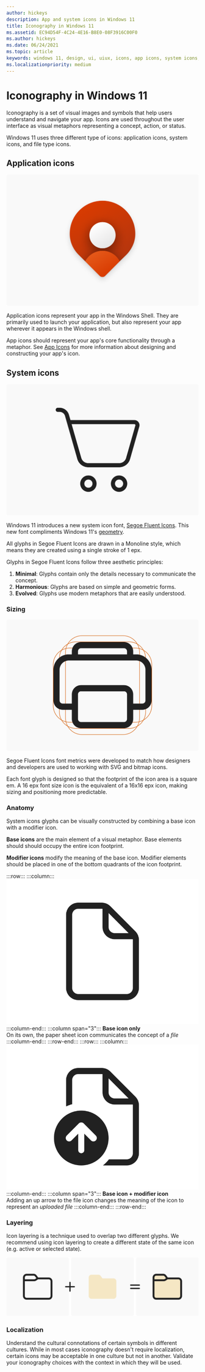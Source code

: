 ```yaml
---
author: hickeys
description: App and system icons in Windows 11
title: Iconography in Windows 11
ms.assetid: EC94D54F-4C24-4E16-B8E0-08F3916C00F0
ms.author: hickeys
ms.date: 06/24/2021
ms.topic: article
keywords: windows 11, design, ui, uiux, icons, app icons, system icons, segoe fluent icons, segoe
ms.localizationpriority: medium
---
```


# Iconography in Windows 11

Iconography is a set of visual images and symbols that help users understand and navigate your app. Icons are used throughout the user interface as visual metaphors representing a concept, action, or status.

Windows 11 uses three different type of icons: application icons, system icons, and file type icons.

## Application icons

![An abstract application icon for a hypothetical maps app](images/iconography_hero_1880.png)

Application icons represent your app in the Windows Shell. They are primarily used to launch your application, but also represent your app wherever it appears in the Windows shell.

App icons should represent your app's core functionality through a metaphor. See [App Icons](../style/iconography/overview.md) for more information about designing and constructing your app's icon.

## System icons

![A shopping cart icon from Segoe Fluent Icons](images/iconography_SystemIcons.svg)

Windows 11 introduces a new system icon font, [Segoe Fluent Icons](..\downloads\index.md#fonts). This new font compliments Windows 11's [geometry](geometry.md).

All glyphs in Segoe Fluent Icons are drawn in a Monoline style, which means they are created using a single stroke of 1 epx.

Glyphs in Segoe Fluent Icons follow three aesthetic principles:

1. **Minimal**: Glyphs contain only the details necessary to communicate the concept.
2. **Harmonious**: Glyphs are based on simple and geometric forms.
3. **Evolved**: Glyphs use modern metaphors that are easily understood.

### Sizing

![A properly sized printer icon](images/iconography_IconSizing.svg)

Segoe Fluent Icons font metrics were developed to match how designers and developers are used to working with SVG and bitmap icons.

Each font glyph is designed so that the footprint of the icon area is a square em.
A 16 epx font size icon is the equivalent of a 16x16 epx icon, making sizing and positioning more predictable.

### Anatomy

System icons glyphs can be visually constructed by combining a base icon with a modifier icon.

**Base icons** are the main element of a visual metaphor. Base elements should should occupy the entire icon footprint.

**Modifier icons** modify the meaning of the base icon. Modifier elements should be placed in one of the bottom quadrants of the icon footprint.

:::row:::
    :::column:::
        ![A file icon](images/iconography_Anatomy1.svg)
    :::column-end:::
    :::column span="3":::
        **Base icon only**<br>
        On its own, the paper sheet icon communicates the concept of a *file*
    :::column-end:::
:::row-end:::
:::row:::
    :::column:::
        ![A file icon overlayed with an up arrow icon](images/iconography_Anatomy2.svg)
    :::column-end:::
    :::column span="3":::
        **Base icon + modifier icon**<br>
        Adding an up arrow to the file icon changes the meaning of the icon to represent an *uploaded file*
    :::column-end:::
:::row-end:::

### Layering

Icon layering is a technique used to overlap two different glyphs. We recommend using icon layering to create a different state of the same icon (e.g. active or selected state).

![A black and white folder icon plus a beige folder icon with no outlines equals a beige folder icon with a black outline](images/iconography_IconLayering.svg)

### Localization

Understand the cultural connotations of certain symbols in different cultures. While in most cases iconography doesn't require localization, certain icons may be acceptable in one culture but not in another. Validate your iconography choices with the context in which they will be used.